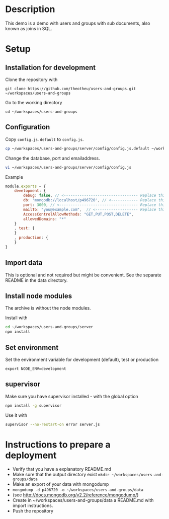 Description
===========
This demo is a demo with users and groups with sub documents, also known as joins in SQL.

Setup
=====
Installation for development
----------------------------

Clone the repository with
```
git clone https://github.com/theotheu/users-and-groups.git ~/workspaces/users-and-groups
```

Go to the working directory
```
cd ~/workspaces/users-and-groups
```

Configuration
----------
Copy ```config.js.default``` to ```config.js```.
```sh
cp ~/workspaces/users-and-groups/server/config/config.js.default ~/workspaces/users-and-groups/server/config/config.js
```

Change the database, port and emailaddress.

```sh
vi ~/workspaces/users-and-groups/server/config/config.js
```
Example
```javascript
module.exports = {
    development: {
        debug: false, // <--------------------------------- Replace this with your debug preference
        db: 'mongodb://localhost/p496720', // <------------ Replace this with your database name
        port: 3000, // <----------------------------------- Replace this with your port number
        mailTo: "you@example.com",  // <------------------- Replace this with your email address
        AccessControlAllowMethods: "GET,PUT,POST,DELETE",
        allowedDomains: "*"
    }
    , test: {
    }
    , production: {
    }
}
```
Import data
-----------
This is optional and not required but might be convenient.
See the separate README in the data directory.

Install node modules
--------------------
The archive is without the node modules.

Install with
```sh
cd ~/workspaces/users-and-groups/server
npm install
```

Set environment
---------------
Set the environment variable for development (default), test or production

```export NODE_ENV=development```

supervisor
----------
Make sure you have supervisor installed - with the global option

```sh
npm install -g supervisor
```

Use it with
```sh
supervisor --no-restart-on error server.js
```

Instructions to prepare a deployment
===================================

* Verify that you have a explanatory README.md
* Make sure that the output directory exist ```mkdir ~/workspaces/users-and-groups/data```
* Make an export of your data with mongodump
* ```mongodump -d p496720 -o ~/workspaces/users-and-groups/data```
* (see http://docs.mongodb.org/v2.2/reference/mongodump/)
* Create in ~/workspaces/users-and-groups/data a README.md with import instructions.
* Push the repository


